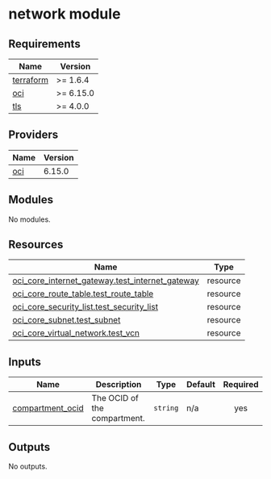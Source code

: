 # network module

<!-- BEGIN_TF_DOCS -->
## Requirements

| Name | Version |
|------|---------|
| <a name="requirement_terraform"></a> [terraform](#requirement\_terraform) | >= 1.6.4 |
| <a name="requirement_oci"></a> [oci](#requirement\_oci) | >= 6.15.0 |
| <a name="requirement_tls"></a> [tls](#requirement\_tls) | >= 4.0.0 |

## Providers

| Name | Version |
|------|---------|
| <a name="provider_oci"></a> [oci](#provider\_oci) | 6.15.0 |

## Modules

No modules.

## Resources

| Name | Type |
|------|------|
| [oci_core_internet_gateway.test_internet_gateway](https://registry.terraform.io/providers/oracle/oci/latest/docs/resources/core_internet_gateway) | resource |
| [oci_core_route_table.test_route_table](https://registry.terraform.io/providers/oracle/oci/latest/docs/resources/core_route_table) | resource |
| [oci_core_security_list.test_security_list](https://registry.terraform.io/providers/oracle/oci/latest/docs/resources/core_security_list) | resource |
| [oci_core_subnet.test_subnet](https://registry.terraform.io/providers/oracle/oci/latest/docs/resources/core_subnet) | resource |
| [oci_core_virtual_network.test_vcn](https://registry.terraform.io/providers/oracle/oci/latest/docs/resources/core_virtual_network) | resource |

## Inputs

| Name | Description | Type | Default | Required |
|------|-------------|------|---------|:--------:|
| <a name="input_compartment_ocid"></a> [compartment\_ocid](#input\_compartment\_ocid) | The OCID of the compartment. | `string` | n/a | yes |

## Outputs

No outputs.
<!-- END_TF_DOCS -->
